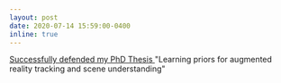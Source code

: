 ```yaml
---
layout: post
date: 2020-07-14 15:59:00-0400
inline: true
---
```


<a href="https://av.dfki.de/2020/07/jason-rambach-successfully-finishes-his-phd/"> Successfully defended my PhD Thesis </a> "Learning priors for augmented reality tracking and scene understanding"
